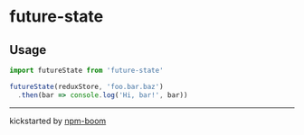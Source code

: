 # future-state


## Usage

```js
import futureState from 'future-state'

futureState(reduxStore, 'foo.bar.baz')
  .then(bar => console.log('Hi, bar!', bar))
```








---
kickstarted by [npm-boom][npm-boom]

[npm-boom]: https://github.com/reergymerej/npm-boom
